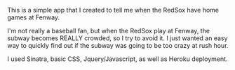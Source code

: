 This is a simple app that I created to tell me when the RedSox have home games at Fenway.

I'm not really a baseball fan, but when the RedSox play at Fenway, the subway becomes REALLY crowded, so I try to avoid it.
I just wanted an easy way to quickly find out if the subway was going to be too crazy at rush hour.

I used Sinatra, basic CSS, Jquery/Javascript, as well as Heroku deployment.

